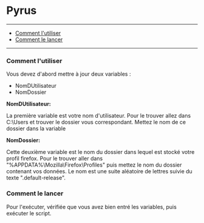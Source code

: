 # Pyrus
----
* [Comment l'utiliser](#Comment-l'utiliser)
* [Comment le lancer](#Comment-le-lancer)

----
### Comment l'utiliser
Vous devez d'abord mettre à jour deux variables :
- NomDUtilisateur
- NomDossier

 **NomDUtilisateur:**

La première variable est votre nom d'utilisateur.
Pour le trouver allez dans C:\Users et trouver le dossier vous correspondant.
Mettez le nom de ce dossier dans la variable

**NomDossier:**

Cette deuxième variable est le nom du dossier dans lequel est stocké votre profil firefox.
Pour le trouver aller dans "%APPDATA%\Mozilla\Firefox\Profiles" puis mettez le nom du dossier contenant vos données. Le nom est une suite aléatoire de lettres suivie du texte ".default-release".
### Comment le lancer
Pour l'exécuter, vérifiée que vous avez bien entré les variables, puis exécuter le script.
